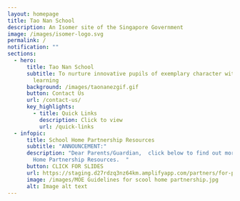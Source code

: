 ```yaml
---
layout: homepage
title: Tao Nan School
description: An Isomer site of the Singapore Government
image: /images/isomer-logo.svg
permalink: /
notification: ""
sections:
  - hero:
      title: Tao Nan School
      subtitle: To nurture innovative pupils of exemplary character with a love for
        learning
      background: /images/taonanezgif.gif
      button: Contact Us
      url: /contact-us/
      key_highlights:
        - title: Quick Links
          description: Click to view
          url: /quick-links
  - infopic:
      title: School Home Partnership Resources
      subtitle: "ANNOUNCEMENT:"
      description: "Dear Parents/Guardian,  click below to find out more on the School
        Home Partnership Resources.  "
      button: CLICK FOR SLIDES
      url: https://staging.d27rdzq3nz64km.amplifyapp.com/partners/for-parents/school-home-partnership/
      image: /images/MOE Guidelines for scool home partnership.jpg
      alt: Image alt text
---
```

